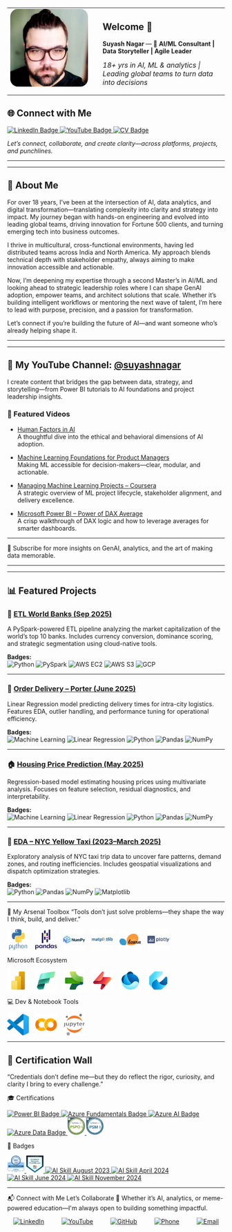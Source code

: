 <link rel="stylesheet" href="style.css">

<table>
  <tr>
    <td width="200" valign="top">
      <img src="https://github.com/SuyashNagarGT/SuyashNagar/blob/6ef6816cd84b8e5abfcabe101cef17c5693395ee/Suaysh_image.jpeg?raw=true" alt="Suyash Nagar Profile Photo" width="180" style="border-radius:10%">
    </td>
    <td valign="top">
      <h2>Welcome 👋</h2>
      <p><strong>Suyash Nagar</strong> — 🚀 <strong>AI/ML Consultant | Data Storyteller | Agile Leader</strong><br> </p>
      <p style="margin-top: 10px; font-size: 16px;">
        <em>18+ yrs in AI, ML & analytics | Leading global teams to turn data into decisions  </em>
      </p>
    </td>
  </tr>
</table>



## 🌐 Connect with Me

<p align="left">
  <a href="https://www.linkedin.com/in/suyashnagar" target="_blank">
    <img src="https://img.shields.io/badge/LinkedIn-0077B5?style=for-the-badge&logo=linkedin&logoColor=white" alt="LinkedIn Badge"/>
  </a>

  <a href="https://youtube.com/@suyashnagar?si=r0-jCio2BL5GF3J3" target="_blank">
    <img src="https://img.shields.io/badge/YouTube-FF0000?style=for-the-badge&logo=youtube&logoColor=white" alt="YouTube Badge"/>
  </a>

  <a href="https://github.com/SuyashNagarGT/SuyashNagar/blob/main/SuyashNagar7906655101.pdf" target="_blank">
    <img src="https://img.shields.io/badge/View%20CV-4B0082?style=for-the-badge&logo=read-the-docs&logoColor=white" alt="CV Badge"/>
  </a>
</p>

<p><em>Let’s connect, collaborate, and create clarity—across platforms, projects, and punchlines.</em></p>

---
---

## 🧠 About Me

For over 18 years, I’ve been at the intersection of AI, data analytics, and digital transformation—translating complexity into clarity and strategy into impact. My journey began with hands-on engineering and evolved into leading global teams, driving innovation for Fortune 500 clients, and turning emerging tech into business outcomes.

I thrive in multicultural, cross-functional environments, having led distributed teams across India and North America. My approach blends technical depth with stakeholder empathy, always aiming to make innovation accessible and actionable.

Now, I’m deepening my expertise through a second Master’s in AI/ML and looking ahead to strategic leadership roles where I can shape GenAI adoption, empower teams, and architect solutions that scale. Whether it’s building intelligent workflows or mentoring the next wave of talent, I’m here to lead with purpose, precision, and a passion for transformation.

Let’s connect if you’re building the future of AI—and want someone who’s already helping shape it.

---
---

## 🎥 My YouTube Channel: [@suyashnagar](https://www.youtube.com/@suyashnagar)

I create content that bridges the gap between data, strategy, and storytelling—from Power BI tutorials to AI foundations and project leadership insights.

### 🔹 Featured Videos

- [Human Factors in AI](https://www.youtube.com/watch?v=Om2OlDIiBl4)  
  A thoughtful dive into the ethical and behavioral dimensions of AI adoption.

- [Machine Learning Foundations for Product Managers](https://www.youtube.com/watch?v=4lhOR7MXT98)  
  Making ML accessible for decision-makers—clear, modular, and actionable.

- [Managing Machine Learning Projects – Coursera](https://www.youtube.com/watch?v=USiTd0Qw3Bw)  
  A strategic overview of ML project lifecycle, stakeholder alignment, and delivery excellence.

- [Microsoft Power BI – Power of DAX Average](https://www.youtube.com/watch?v=JeouI9Xfwng)  
  A crisp walkthrough of DAX logic and how to leverage averages for smarter dashboards.
---

📌 Subscribe for more insights on GenAI, analytics, and the art of making data memorable.

---
---

## 📊 Featured Projects

### 🏦 [ETL World Banks (Sep 2025)](https://github.com/SuyashNagarGT/ETL_Top10Bank_Analysis)
A PySpark-powered ETL pipeline analyzing the market capitalization of the world’s top 10 banks. Includes currency conversion, dominance scoring, and strategic segmentation using cloud-native tools.

**Badges:**  
![Python](https://img.shields.io/badge/Python-3776AB?style=flat&logo=python&logoColor=white)
![PySpark](https://img.shields.io/badge/PySpark-FDEE21?style=flat&logo=apache-spark&logoColor=black)
![AWS EC2](https://img.shields.io/badge/AWS%20EC2-FF9900?style=flat&logo=amazon-aws&logoColor=white)
![AWS S3](https://img.shields.io/badge/AWS%20S3-569A31?style=flat&logo=amazon-aws&logoColor=white)
![GCP](https://img.shields.io/badge/GCP-4285F4?style=flat&logo=google-cloud&logoColor=white)

---

### 🚚 [Order Delivery – Porter (June 2025)](https://github.com/SuyashNagarGT/LR_Delivery_Time_Prediction_SuyashNagar)
Linear Regression model predicting delivery times for intra-city logistics. Features EDA, outlier handling, and performance tuning for operational efficiency.

**Badges:**  
![Machine Learning](https://img.shields.io/badge/Machine%20Learning-009688?style=flat&logo=scikit-learn&logoColor=white)
![Linear Regression](https://img.shields.io/badge/Linear%20Regression-795548?style=flat)
![Python](https://img.shields.io/badge/Python-3776AB?style=flat&logo=python&logoColor=white)
![Pandas](https://img.shields.io/badge/Pandas-150458?style=flat&logo=pandas&logoColor=white)
![NumPy](https://img.shields.io/badge/NumPy-013243?style=flat&logo=numpy&logoColor=white)

---

### 🏠 [Housing Price Prediction (May 2025)](https://github.com/SuyashNagarGT/HousingPrice_Regression)
Regression-based model estimating housing prices using multivariate analysis. Focuses on feature selection, residual diagnostics, and interpretability.

**Badges:**  
![Machine Learning](https://img.shields.io/badge/Machine%20Learning-009688?style=flat&logo=scikit-learn&logoColor=white)
![Linear Regression](https://img.shields.io/badge/Linear%20Regression-795548?style=flat)
![Python](https://img.shields.io/badge/Python-3776AB?style=flat&logo=python&logoColor=white)
![Pandas](https://img.shields.io/badge/Pandas-150458?style=flat&logo=pandas&logoColor=white)
![NumPy](https://img.shields.io/badge/NumPy-013243?style=flat&logo=numpy&logoColor=white)

---

### 🚖 [EDA – NYC Yellow Taxi (2023–March 2025)](https://github.com/SuyashNagarGT/EDA_Optimising_NYC_Taxis_Suyash)
Exploratory analysis of NYC taxi trip data to uncover fare patterns, demand zones, and routing inefficiencies. Includes geospatial visualizations and dispatch optimization strategies.

**Badges:**  
![Python](https://img.shields.io/badge/Python-3776AB?style=flat&logo=python&logoColor=white)
![Pandas](https://img.shields.io/badge/Pandas-150458?style=flat&logo=pandas&logoColor=white)
![NumPy](https://img.shields.io/badge/NumPy-013243?style=flat&logo=numpy&logoColor=white)
![Matplotlib](https://img.shields.io/badge/Matplotlib-11557C?style=flat&logo=plotly&logoColor=white)

---
🧰 My Arsenal Toolbox
“Tools don’t just solve problems—they shape the way I think, build, and deliver.”

<p align="left" style="display: flex; gap: 15px; flex-wrap: wrap;">
  <img src="https://github.com/devicons/devicon/blob/master/icons/python/python-original-wordmark.svg" alt="Python logo" width="50" height="50">
  <img src="https://github.com/devicons/devicon/blob/master/icons/pandas/pandas-original-wordmark.svg" alt="Pandas logo" width="50" height="50">
  <img src="https://github.com/devicons/devicon/blob/master/icons/numpy/numpy-original-wordmark.svg" alt="NumPy logo" width="50" height="50">
  <img src="https://github.com/devicons/devicon/blob/master/icons/matplotlib/matplotlib-original-wordmark.svg" alt="Matplotlib logo" width="50" height="50">
  <img src="https://github.com/devicons/devicon/blob/master/icons/scikitlearn/scikitlearn-original.svg" alt="Scikit-learn logo" width="50" height="50">
  <img src="https://github.com/devicons/devicon/blob/master/icons/plotly/plotly-original-wordmark.svg" alt="Plotly logo" width="50" height="50">
</p>

Microsoft Ecosystem

<p align="left" style="display: flex; gap: 15px; flex-wrap: wrap;">
  <img src="https://github.com/FabricTools/fabric-icons/blob/main/node_modules/@fabric-msft/svg-icons/dist/svg/power_bi_48_color.svg" alt="Power BI logo" width="50" height="50">
  <img src="https://github.com/FabricTools/fabric-icons/blob/main/node_modules/@fabric-msft/svg-icons/dist/svg/fabric_48_color.svg" alt="Fabric logo" width="50" height="50">
  <img src="https://github.com/FabricTools/fabric-icons/blob/main/node_modules/@fabric-msft/svg-icons/dist/svg/data_factory_48_color.svg" alt="Data Factory logo" width="50" height="50">
  <img src="https://github.com/FabricTools/fabric-icons/blob/main/node_modules/@fabric-msft/svg-icons/dist/svg/real_time_intelligence_48_color.svg" alt="Real-Time Intelligence logo" width="50" height="50">
  <img src="https://github.com/FabricTools/fabric-icons/blob/main/node_modules/@fabric-msft/svg-icons/dist/svg/one_lake_48_color.svg" alt="OneLake logo" width="50" height="50">
  <img src="https://github.com/FabricTools/fabric-icons/blob/main/node_modules/@fabric-msft/svg-icons/dist/svg/data_engineering_48_color.svg" alt="Data Engineering logo" width="50" height="50">
</p>

💻 Dev & Notebook Tools

<p align="left" style="display: flex; gap: 15px; flex-wrap: wrap;">
  <img src="https://github.com/devicons/devicon/blob/master/icons/vscode/vscode-original.svg" alt="VS Code logo" width="50" height="50">
  <img src="https://github.com/devicons/devicon/blob/master/icons/googlecolab/googlecolab-original.svg" alt="Google Colab logo" width="50" height="50">
  <img src="https://github.com/devicons/devicon/blob/master/icons/jupyter/jupyter-original-wordmark.svg" alt="Jupyter logo" width="50" height="50">
</p>

---
## 🧾 Certification Wall
“Credentials don’t define me—but they do reflect the rigor, curiosity, and clarity I bring to every challenge.”

🎓 Certifications

<p align="left">
  <!-- Power BI Data Analyst Associate -->
  <a href="https://learn.microsoft.com/api/credentials/share/en-us/SuyashNagar-7992/8A2AC83239B0BE28?sharingId=7675DBFC8343B36B" target="_blank">
    <img src="https://learn.microsoft.com/media/learn/certification/badges/microsoft-certified-associate-badge.svg?branch=main" width="40" alt="Power BI Badge"/>
  </a>

  <!-- Azure Fundamentals -->
  <a href="https://learn.microsoft.com/api/credentials/share/en-us/SuyashNagar-7992/EED231754610329C?sharingId=7675DBFC8343B36B" target="_blank">
    <img src="https://learn.microsoft.com/media/learn/certification/badges/microsoft-certified-fundamentals-badge.svg?branch=main" width="40" alt="Azure Fundamentals Badge"/>
  </a>

  <!-- Azure AI Fundamentals -->
  <a href="https://learn.microsoft.com/api/credentials/share/en-us/SuyashNagar-7992/36FFB6D25AA35C16?sharingId=7675DBFC8343B36B" target="_blank">
    <img src="https://learn.microsoft.com/media/learn/certification/badges/microsoft-certified-fundamentals-badge.svg?branch=main" width="40" alt="Azure AI Badge"/>
  </a>

  <!-- Azure Data Fundamentals -->
  <a href="https://learn.microsoft.com/api/credentials/share/en-us/SuyashNagar-7992/AF0A763C8B8E3972?sharingId=7675DBFC8343B36B" target="_blank">
    <img src="https://learn.microsoft.com/media/learn/certification/badges/microsoft-certified-fundamentals-badge.svg?branch=main" width="40" alt="Azure Data Badge"/>
  </a>

  <!-- PSPO I -->
  <a href="https://www.credly.com/badges/df051ae0-c8f9-4f86-9ce7-b46576564547" target="_blank">
    <img src="https://github.com/SuyashNagarGT/SuyashNagar/blob/main/PSPO.png" width="40" alt="PSPO I Badge"/>
  </a>

  <!-- PSM I -->
  <a href="https://www.credly.com/badges/0165344b-f502-447a-9378-33ec1b97e1a2" target="_blank">
    <img src="https://github.com/SuyashNagarGT/SuyashNagar/blob/main/PSM1.png" width="40" alt="PSM I Badge"/>
  </a>
</p>


🧠 Badges
<p align="left">
  <!-- IBM Applied Data Science -->
  <a href="https://www.credly.com/badges/10962833-ff65-4800-8480-ecc8c99711e1" target="_blank">
    <img src="https://github.com/SuyashNagarGT/SuyashNagar/blob/main/IBMDS.png" width="40" alt="IBM Data Science Badge"/>
  </a>

  <!-- PMI Generative AI for PMs -->
  <a href="https://www.credly.com/badges/3693389b-59ad-441c-a957-fe6b64193808" target="_blank">
    <img src="https://github.com/SuyashNagarGT/SuyashNagar/blob/main/PMI.png" width="40" alt="PMI GenAI Badge"/>
  </a>

  <!-- AI Skill Challenge August 2023 -->
  <a href="https://github.com/SuyashNagarGT/Certification_Badges/blob/main/august%202024%20certification.jpeg" target="_blank">
    <img src="https://github.com/SuyashNagarGT/Certification_Badges/blob/main/AISkillAug2024.jpeg" width="40" alt="AI Skill August 2023"/>
  </a>

  <!-- AI Skill Challenge April 2024 -->
  <a href="https://learn.microsoft.com/api/achievements/share/en-us/SuyashNagar-7992/UXYBYRX3?sharingId=7675DBFC8343B36B" target="_blank">
    <img src="https://github.com/SuyashNagarGT/Certification_Badges/blob/main/AIApril2024.jpeg" width="40" alt="AI Skill April 2024"/>
  </a>

  <!-- AI Skill Challenge June 2024 -->
  <a href="https://learn.microsoft.com/api/achievements/share/en-us/SuyashNagar-7992/YMC27X3R?sharingId=7675DBFC8343B36B" target="_blank">
    <img src="https://github.com/SuyashNagarGT/Certification_Badges/blob/main/AIJune2024.jpeg" width="40" alt="AI Skill June 2024"/>
  </a>

  <!-- AI Skill Challenge November 2024 -->
  <a href="https://learn.microsoft.com/api/achievements/share/en-us/SuyashNagar-7992/XMJNLBUY?sharingId=7675DBFC8343B36B" target="_blank">
    <img src="https://github.com/SuyashNagarGT/Certification_Badges/blob/main/Nov2024.jpeg" width="40" alt="AI Skill November 2024"/>
  </a>
</p>

 ---

 📬 Connect with Me
Let’s Collaborate 🤝 Whether it’s AI, analytics, or meme-powered education—I'm always open to building something impactful.

<p align="center" style="display: flex; justify-content: center; gap: 40px; flex-wrap: wrap;">

  <!-- LinkedIn -->
  <a href="https://www.linkedin.com/in/suyashnagar" target="_blank">
    <img src="https://cdn.jsdelivr.net/gh/devicons/devicon/icons/linkedin/linkedin-original.svg" width="30" alt="LinkedIn"/>
  </a>

  <!-- YouTube -->
  <a href="https://www.youtube.com/@suyashnagar" target="_blank">
    <img src="https://img.icons8.com/color/48/youtube-play.png" width="30" alt="YouTube"/>
  </a>

  <!-- GitHub (white version for dark background) -->
  <a href="https://github.com/SuyashNagarGT" target="_blank">
    <img src="https://img.icons8.com/ios-filled/50/ffffff/github.png" width="30" alt="GitHub"/>
  </a>

  <!-- Phone (white icon) -->
  <a href="tel:+917906655101" target="_blank">
    <img src="https://img.icons8.com/ios-filled/50/ffffff/phone.png" width="30" alt="Phone"/>
  </a>

  <!-- Email (white icon) -->
  <a href="mailto:suyash.nagar@gmail.com" target="_blank">
    <img src="https://img.icons8.com/ios-filled/50/ffffff/email.png" width="30" alt="Email"/>
  </a>

</p>


 
